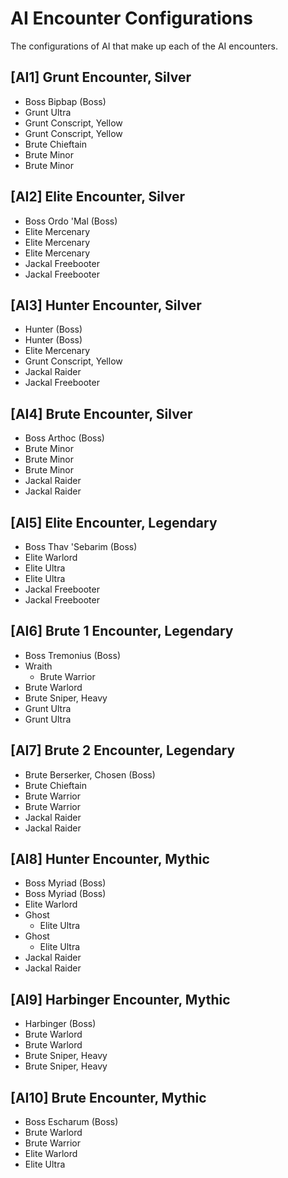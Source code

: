 # AI Encounter Configurations

The configurations of AI that make up each of the AI encounters.

<!--
## [#] Encounter Name
- AI Name
- AI Name
- AI Name
-->

## [AI1] Grunt Encounter, Silver

- Boss Bipbap (Boss)
- Grunt Ultra
- Grunt Conscript, Yellow
- Grunt Conscript, Yellow
- Brute Chieftain
- Brute Minor
- Brute Minor

## [AI2] Elite Encounter, Silver

- Boss Ordo 'Mal (Boss)
- Elite Mercenary
- Elite Mercenary
- Elite Mercenary
- Jackal Freebooter
- Jackal Freebooter

## [AI3] Hunter Encounter, Silver

- Hunter (Boss)
- Hunter (Boss)
- Elite Mercenary
- Grunt Conscript, Yellow
- Jackal Raider
- Jackal Freebooter

## [AI4] Brute Encounter, Silver

- Boss Arthoc (Boss)
- Brute Minor
- Brute Minor
- Brute Minor
- Jackal Raider
- Jackal Raider

## [AI5] Elite Encounter, Legendary

- Boss Thav 'Sebarim (Boss)
- Elite Warlord
- Elite Ultra
- Elite Ultra
- Jackal Freebooter
- Jackal Freebooter

## [AI6] Brute 1 Encounter, Legendary

- Boss Tremonius (Boss)
- Wraith
	- Brute Warrior
- Brute Warlord
- Brute Sniper, Heavy
- Grunt Ultra
- Grunt Ultra

## [AI7] Brute 2 Encounter, Legendary

- Brute Berserker, Chosen (Boss)
- Brute Chieftain
- Brute Warrior
- Brute Warrior
- Jackal Raider
- Jackal Raider

## [AI8] Hunter Encounter, Mythic

- Boss Myriad (Boss)
- Boss Myriad (Boss)
- Elite Warlord
- Ghost
	- Elite Ultra
- Ghost
	- Elite Ultra
- Jackal Raider
- Jackal Raider

## [AI9] Harbinger Encounter, Mythic

- Harbinger (Boss)
- Brute Warlord
- Brute Warlord
- Brute Sniper, Heavy
- Brute Sniper, Heavy

## [AI10] Brute Encounter, Mythic

- Boss Escharum (Boss)
- Brute Warlord
- Brute Warrior
- Elite Warlord
- Elite Ultra
